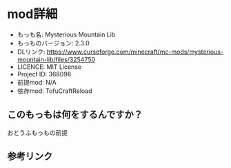 # mod詳細

- もっも名: Mysterious Mountain Lib
- もっものバージョン: 2.3.0
- DLリンク: https://www.curseforge.com/minecraft/mc-mods/mysterious-mountain-lib/files/3254750
- LICENCE: MIT License
- Project ID: 368098
- 前提mod: N/A
- 依存mod: TofuCraftReload

## このもっもは何をするんですか？
おとうふもっもの前提

## 参考リンク

